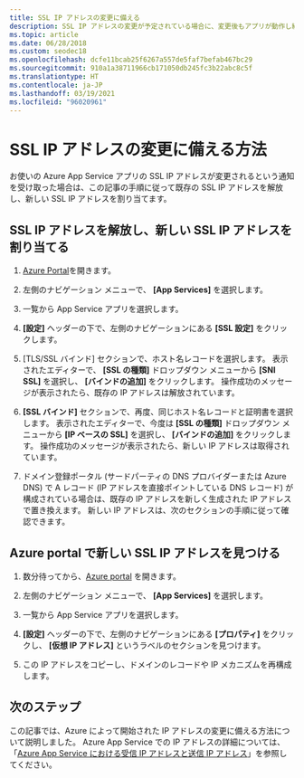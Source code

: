 ```yaml
---
title: SSL IP アドレスの変更に備える
description: SSL IP アドレスの変更が予定されている場合に、変更後もアプリが動作し続けるようにする方法を説明します。
ms.topic: article
ms.date: 06/28/2018
ms.custom: seodec18
ms.openlocfilehash: dcfe11bcab25f6267a557de5faf7befab467bc29
ms.sourcegitcommit: 910a1a38711966cb171050db245fc3b22abc8c5f
ms.translationtype: HT
ms.contentlocale: ja-JP
ms.lasthandoff: 03/19/2021
ms.locfileid: "96020961"
---
```

# <a name="how-to-prepare-for-an-ssl-ip-address-change"></a>SSL IP アドレスの変更に備える方法

お使いの Azure App Service アプリの SSL IP アドレスが変更されるという通知を受け取った場合は、この記事の手順に従って既存の SSL IP アドレスを解放し、新しい SSL IP アドレスを割り当てます。

## <a name="release-ssl-ip-addresses-and-assign-new-ones"></a>SSL IP アドレスを解放し、新しい SSL IP アドレスを割り当てる

1.  [Azure Portal](https://portal.azure.com)を開きます。

2.  左側のナビゲーション メニューで、 **[App Services]** を選択します。

3.  一覧から App Service アプリを選択します。

4.  **[設定]** ヘッダーの下で、左側のナビゲーションにある **[SSL 設定]** をクリックします。

1. [TLS/SSL バインド] セクションで、ホスト名レコードを選択します。 表示されたエディターで、 **[SSL の種類]** ドロップダウン メニューから **[SNI SSL]** を選択し、 **[バインドの追加]** をクリックします。 操作成功のメッセージが表示されたら、既存の IP アドレスは解放されています。

6.  **[SSL バインド]** セクションで、再度、同じホスト名レコードと証明書を選択します。 表示されたエディターで、今度は **[SSL の種類]** ドロップダウン メニューから **[IP ベースの SSL]** を選択し、 **[バインドの追加]** をクリックします。 操作成功のメッセージが表示されたら、新しい IP アドレスは取得されています。

7.  ドメイン登録ポータル (サードパーティの DNS プロバイダーまたは Azure DNS) で A レコード (IP アドレスを直接ポイントしている DNS レコード) が構成されている場合は、既存の IP アドレスを新しく生成された IP アドレスで置き換えます。 新しい IP アドレスは、次のセクションの手順に従って確認できます。

## <a name="find-the-new-ssl-ip-address-in-the-azure-portal"></a>Azure portal で新しい SSL IP アドレスを見つける

1.  数分待ってから、[Azure portal](https://portal.azure.com) を開きます。

2.  左側のナビゲーション メニューで、 **[App Services]** を選択します。

3.  一覧から App Service アプリを選択します。

4.  **[設定]** ヘッダーの下で、左側のナビゲーションにある **[プロパティ]** をクリックし、 **[仮想 IP アドレス]** というラベルのセクションを見つけます。

5. この IP アドレスをコピーし、ドメインのレコードや IP メカニズムを再構成します。

## <a name="next-steps"></a>次のステップ

この記事では、Azure によって開始された IP アドレスの変更に備える方法について説明しました。 Azure App Service での IP アドレスの詳細については、「[Azure App Service における受信 IP アドレスと送信 IP アドレス](overview-inbound-outbound-ips.md)」を参照してください。
